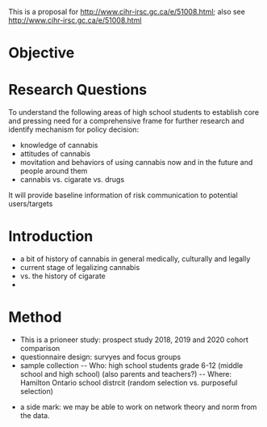 This is a proposal for http://www.cihr-irsc.gc.ca/e/51008.html; also see  http://www.cihr-irsc.gc.ca/e/51008.html

# Objective

# Research Questions
To understand the following areas of high school students to establish core and pressing need for a comprehensive frame for further research and identify mechanism for policy decision:
- knowledge of cannabis
- attitudes of cannabis
- movitation and behaviors of using cannabis now and in the future and people around them
- cannabis vs. cigarate vs. drugs

It will provide baseline information of risk communication to potential users/targets 

# Introduction

- a bit of history of cannabis in general medically, culturally and legally
- current stage of legalizing cannabis
- vs. the history of cigarate
- 

# Method

- This is a prioneer study:  prospect study 2018, 2019 and 2020 cohort comparison
- questionnaire design:  survyes and focus groups
- sample collection
-- Who: high school students grade 6-12 (middle school and high school) (also parents and teachers?)
-- Where:  Hamilton Ontario school distrcit (random selection vs. purposeful selection)

* a side mark:  we may be able to work on network theory and norm from the data.


# 
